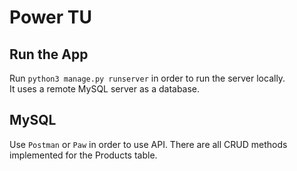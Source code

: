 # Power TU
## Run the App
Run `python3 manage.py runserver` in order to run the server locally.<br>
It uses a remote MySQL server as a database.<br>

## MySQL
Use `Postman` or `Paw` in order to use API. There are all CRUD methods implemented for the Products table.
